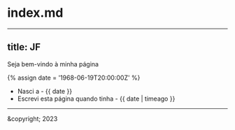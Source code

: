 # index.md
---
title: JF
---

Seja bem-vindo à minha página

{% assign date = '1968-06-19T20:00:00Z' %}

- Nasci a - {{ date }}
- Escrevi esta página quando tinha - {{ date | timeago }}

<hr>

&copyright; 2023
